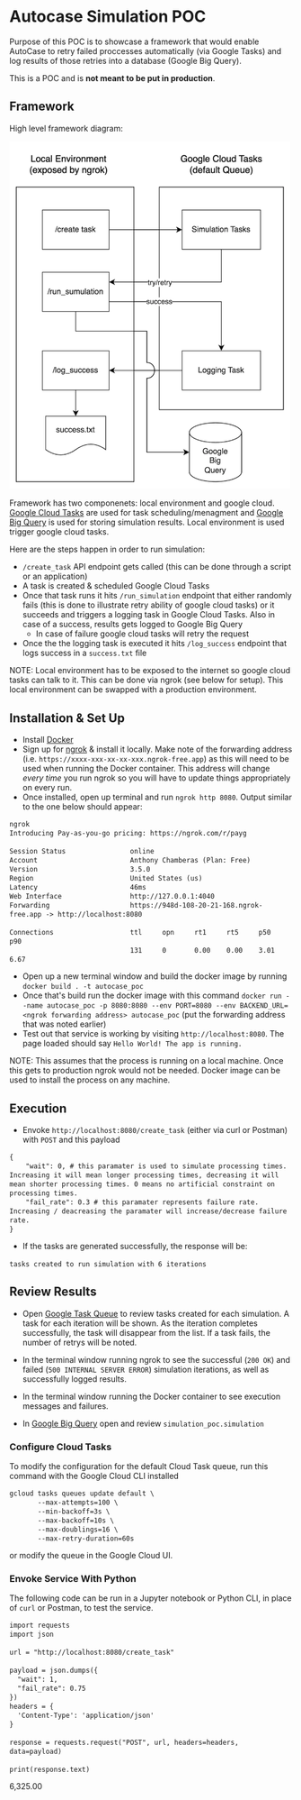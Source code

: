 # Autocase Simulation POC

Purpose of this POC is to showcase a framework that would enable AutoCase to retry failed proccesses automatically (via Google Tasks) and log results of those retries into a database (Google Big Query).

This is a POC and is __not meant to be put in production__.

## Framework

High level framework diagram:

<img src="workflow.png" alt="workflow" width="500"/>

Framework has two componenets: local environment and google cloud. [Google Cloud Tasks](https://cloud.google.com/tasks/) are  used for task scheduling/menagment and [Google Big Query](https://cloud.google.com/bigquery) is used for storing simulation results. Local environment is used trigger google cloud tasks.

Here are the steps happen in order to run simulation:

* `/create_task` API endpoint gets called (this can be done through a script or an application) 
* A task is created & scheduled Google Cloud Tasks
* Once that task runs it hits `/run_simulation` endpoint that either randomly fails (this is done to illustrate retry ability of google cloud tasks) or it succeeds and triggers a logging task in Google Cloud Tasks. Also in case of a success, results gets logged to Google Big Query
  * In case of failure google cloud tasks will retry the request
* Once the the logging task is executed it hits `/log_success` endpoint that logs success in a `success.txt` file

NOTE: Local environment has to be exposed to the internet so google cloud tasks can talk to it. This can be done via ngrok (see below for setup). This local environment can be swapped with a production environment.

## Installation & Set Up

* Install [Docker](https://www.docker.com/)
* Sign up for [ngrok](https://dashboard.ngrok.com/signup) & install it locally. Make note of the forwarding address (i.e. `https://xxxx-xxx-xx-xx-xxx.ngrok-free.app`) as this will need to be used when running the Docker container. This address will change _every time_ you run ngrok so you will have to update things appropriately on every run. 
* Once installed, open up terminal and run `ngrok http 8080`. Output similar to the one below should appear:
```
ngrok                                                                                                                                                                
Introducing Pay-as-you-go pricing: https://ngrok.com/r/payg                                                                                                                                                                                                                                                        
                                                                                                                                                                                                                                                                                                                   
Session Status                online                                                                                                                                                                                                                                                                               
Account                       Anthony Chamberas (Plan: Free)                                                                                                                                                                                                                                                       
Version                       3.5.0                                                                                                                                                                                                                                                                                
Region                        United States (us)                                                                                                                                                                                                                                                                   
Latency                       46ms                                                                                                                                                                                                                                                                                 
Web Interface                 http://127.0.0.1:4040                                                                                                                                                                                                                                                                
Forwarding                    https://948d-108-20-21-168.ngrok-free.app -> http://localhost:8080                                                                                                                                                                                                                   
                                                                                                                                                                                                                                                                                                                   
Connections                   ttl     opn     rt1     rt5     p50     p90                                                                                                                                                                                                                                          
                              131     0       0.00    0.00    3.01    6.67       
```

* Open up a new terminal window and build the docker image by running `docker build . -t autocase_poc`
* Once that's build run the docker image with this command `docker run --name autocase_poc -p 8080:8080 --env PORT=8080 --env BACKEND_URL=<ngrok forwarding address> autocase_poc` (put the forwarding address that was noted earlier)
* Test out that service is working by visiting `http://localhost:8080`. The page loaded should say `Hello World! The app is running.`


NOTE: This assumes that the process is running on a local machine. Once this gets to production ngrok would not be needed. Docker image can be used to install the process on any machine.

## Execution

* Envoke `http://localhost:8080/create_task` (either via curl or Postman) with `POST` and this payload 

```
{
    "wait": 0, # this paramater is used to simulate processing times. Increasing it will mean longer processing times, decreasing it will mean shorter processing times. 0 means no artificial constraint on processing times. 
    "fail_rate": 0.3 # this paramater represents failure rate. Increasing / deacreasing the paramater will increase/decrease failure rate. 
}
```

* If the tasks are generated successfully, the response will be:

`tasks created to run simulation with 6 iterations`

## Review Results

* Open [Google Task Queue](https://console.cloud.google.com/cloudtasks/queue/us-central1/default/tasks?authuser=3&project=autocase-201317) to review tasks created for each simulation. A task for each iteration will be shown.  As the iteration completes successfully, the task will disappear from the list.  If a task fails, the number of retrys will be noted.

* In the terminal window running ngrok to see the successful (`200 OK`) and failed (`500 INTERNAL SERVER ERROR`) simulation iterations, as well as successfully logged results. 

* In the terminal window running the Docker container to see execution messages and failures.

* In [Google Big Query](https://console.cloud.google.com/bigquery?authuser=3&project=autocase-201317&ws=!1m5!1m4!4m3!1sautocase-201317!2ssimulation_poc!3ssimulation) open and review `simulation_poc.simulation` 

### Configure Cloud Tasks

To modify the configuration for the default Cloud Task queue, run this command with the Google Cloud CLI installed

```
gcloud tasks queues update default \
       --max-attempts=100 \
       --min-backoff=3s \
       --max-backoff=10s \
       --max-doublings=16 \
       --max-retry-duration=60s
```
or modify the queue in the Google Cloud UI.

### Envoke Service With Python

The following code can be run in a Jupyter notebook or Python CLI, in place of `curl` or Postman, to test the service.

```
import requests
import json

url = "http://localhost:8080/create_task"

payload = json.dumps({
  "wait": 1,
  "fail_rate": 0.75
})
headers = {
  'Content-Type': 'application/json'
}

response = requests.request("POST", url, headers=headers, data=payload)

print(response.text)
```

6,325.00